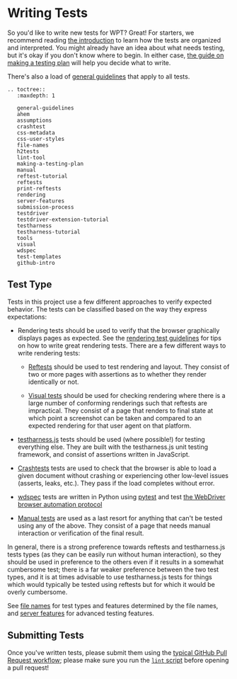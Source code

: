 # Writing Tests

So you'd like to write new tests for WPT? Great! For starters, we recommend
reading [the introduction](../index) to learn how the tests are organized and
interpreted. You might already have an idea about what needs testing, but it's
okay if you don't know where to begin. In either case, [the guide on making a
testing plan](making-a-testing-plan) will help you decide what to write.

There's also a load of [general guidelines](general-guidelines) that apply to all tests.

```eval_rst
.. toctree::
   :maxdepth: 1

   general-guidelines
   ahem
   assumptions
   crashtest
   css-metadata
   css-user-styles
   file-names
   h2tests
   lint-tool
   making-a-testing-plan
   manual
   reftest-tutorial
   reftests
   print-reftests
   rendering
   server-features
   submission-process
   testdriver
   testdriver-extension-tutorial
   testharness
   testharness-tutorial
   tools
   visual
   wdspec
   test-templates
   github-intro
```

## Test Type

Tests in this project use a few different approaches to verify expected
behavior. The tests can be classified based on the way they express
expectations:

* Rendering tests should be used to verify that the browser graphically
  displays pages as expected. See the [rendering test guidelines](rendering)
  for tips on how to write great rendering tests. There are a few different
  ways to write rendering tests:

  * [Reftests](reftests) should be used to test rendering and layout. They
    consist of two or more pages with assertions as to whether they render
    identically or not.

  * [Visual tests](visual) should be used for checking rendering where there is
    a large number of conforming renderings such that reftests are impractical.
    They consist of a page that renders to final state at which point a
    screenshot can be taken and compared to an expected rendering for that user
    agent on that platform.

* [testharness.js](testharness) tests should be used (where possible!) for
  testing everything else. They are built with the testharness.js unit testing
  framework, and consist of assertions written in JavaScript.

* [Crashtests](crashtest) tests are used to check that the browser is
  able to load a given document without crashing or experiencing other
  low-level issues (asserts, leaks, etc.). They pass if the load
  completes without error.

* [wdspec](wdspec) tests are written in Python using
  [pytest](https://docs.pytest.org/en/latest/) and test [the WebDriver browser
  automation protocol](https://w3c.github.io/webdriver/)

* [Manual tests](manual) are used as a last resort for anything that can't be
  tested using any of the above. They consist of a page that needs manual
  interaction or verification of the final result.

In general, there is a strong preference towards reftests and testharness.js
tests types (as they can be easily run without human interaction), so they
should be used in preference to the others even if it results in a
somewhat cumbersome test; there is a far weaker preference between the
two test types, and it is at times advisable to use testharness.js tests
for things which would typically be tested using reftests but for
which it would be overly cumbersome.

See [file names](file-names) for test types and features determined by the file names,
and [server features](server-features) for advanced testing features.

## Submitting Tests

Once you've written tests, please submit them using
the [typical GitHub Pull Request workflow](submission-process); please
make sure you run the [`lint` script](lint-tool) before opening a pull request!
